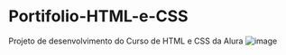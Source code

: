 # Portifolio-HTML-e-CSS
Projeto de desenvolvimento do Curso de HTML e CSS da Alura
![image](https://user-images.githubusercontent.com/88091792/220065453-10ae24ef-8ab4-4de9-9ae5-15ec6c7ab6a0.png)
